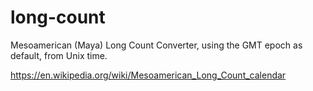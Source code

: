 long-count
==========

Mesoamerican (Maya) Long Count Converter, using the GMT epoch as default, from Unix time.

https://en.wikipedia.org/wiki/Mesoamerican_Long_Count_calendar
